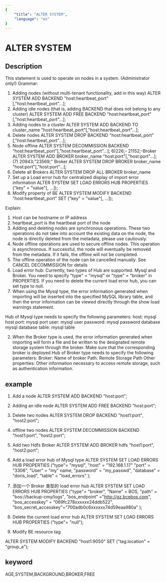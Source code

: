 ```yaml
---
{
    "title": "ALTER SYSTEM",
    "language": "en"
}
---
```


<!-- 
Licensed to the Apache Software Foundation (ASF) under one
or more contributor license agreements.  See the NOTICE file
distributed with this work for additional information
regarding copyright ownership.  The ASF licenses this file
to you under the Apache License, Version 2.0 (the
"License"); you may not use this file except in compliance
with the License.  You may obtain a copy of the License at

  http://www.apache.org/licenses/LICENSE-2.0

Unless required by applicable law or agreed to in writing,
software distributed under the License is distributed on an
"AS IS" BASIS, WITHOUT WARRANTIES OR CONDITIONS OF ANY
KIND, either express or implied.  See the License for the
specific language governing permissions and limitations
under the License.
-->

# ALTER SYSTEM
## Description

This statement is used to operate on nodes in a system. (Administrator only!)
Grammar:
1) Adding nodes (without multi-tenant functionality, add in this way)
ALTER SYSTEM ADD BACKEND "host:heartbeat_port"[,"host:heartbeat_port"...];
2) Adding idle nodes (that is, adding BACKEND that does not belong to any cluster)
ALTER SYSTEM ADD FREE BACKEND "host:heartbeat_port"[,"host:heartbeat_port"...];
3) Adding nodes to a cluster
ALTER SYSTEM ADD BACKEND TO cluster_name "host:heartbeat_port"[,"host:heartbeat_port"...];
4) Delete nodes
ALTER SYSTEM DROP BACKEND "host:heartbeat_port"[,"host:heartbeat_port"...];
5) Node offline
ALTER SYSTEM DECOMMISSION BACKEND "host:heartbeat_port"[,"host:heartbeat_port"...];
6)226;- 21152;-Broker
ALTER SYSTEM ADD BROKER broker_name "host:port"[,"host:port"...];
(7) 20943;"23569;" Broker
ALTER SYSTEM DROP BROKER broker_name "host:port"[,"host:port"...];
8) Delete all Brokers
ALTER SYSTEM DROP ALL BROKER broker_name
9) Set up a Load error hub for centralized display of import error information
ALTER SYSTEM SET LOAD ERRORS HUB PROPERTIES ("key" = "value"[, ...]);
10) Modify property of BE
ALTER SYSTEM MODIFY BACKEND "host:heartbeat_port" SET ("key" = "value"[, ...]);

Explain:
1) Host can be hostname or IP address
2) heartbeat_port is the heartbeat port of the node
3) Adding and deleting nodes are synchronous operations. These two operations do not take into account the existing data on the node, the node is directly deleted from the metadata, please use cautiously.
4) Node offline operations are used to secure offline nodes. This operation is asynchronous. If successful, the node will eventually be removed from the metadata. If it fails, the offline will not be completed.
5) The offline operation of the node can be cancelled manually. See CANCEL DECOMMISSION for details
6) Load error hub:
Currently, two types of Hub are supported: Mysql and Broker. You need to specify "type" = "mysql" or "type" = "broker" in PROPERTIES.
If you need to delete the current load error hub, you can set type to null.
1) When using the Mysql type, the error information generated when importing will be inserted into the specified MySQL library table, and then the error information can be viewed directly through the show load warnings statement.

Hub of Mysql type needs to specify the following parameters:
host: mysql host
port: mysql port
user: mysql user
password: mysql password
database mysql database
table: mysql table

2) When the Broker type is used, the error information generated when importing will form a file and be written to the designated remote storage system through the broker. Make sure that the corresponding broker is deployed
Hub of Broker type needs to specify the following parameters:
Broker: Name of broker
Path: Remote Storage Path
Other properties: Other information necessary to access remote storage, such as authentication information.

## example

1. Add a node
ALTER SYSTEM ADD BACKEND "host:port";

2. Adding an idle node
ALTER SYSTEM ADD FREE BACKEND "host:port";

3. Delete two nodes
ALTER SYSTEM DROP BACKEND "host1:port", "host2:port";

4. offline two nodes
ALTER SYSTEM DECOMMISSION BACKEND "host1:port", "host2:port";

5. Add two Hdfs Broker
ALTER SYSTEM ADD BROKER hdfs "host1:port", "host2:port";

6. Add a load error hub of Mysql type
ALTER SYSTEM SET LOAD ERRORS HUB PROPERTIES
("type"= "mysql",
"host" = "192.168.1.17"
"port" = "3306",
"User" = "my" name,
"password" = "my_passwd",
"database" = "doris_load",
"table" = "load_errors"
);

7. 添加一个 Broker 类型的 load error hub
ALTER SYSTEM SET LOAD ERRORS HUB PROPERTIES
("type"= "broker",
"Name" = BOS,
"path" = "bos://backup-cmy/logs",
"bos_endpoint" ="http://gz.bcebos.com",
"bos_accesskey" = "069fc278xxxxxx24ddb522",
"bos_secret_accesskey"="700adb0c6xxxxxx74d59eaa980a"
);

8. Delete the current load error hub
ALTER SYSTEM SET LOAD ERRORS HUB PROPERTIES
("type"= "null");

9. Modify BE resource tag

ALTER SYSTEM MODIFY BACKEND "host1:9050" SET ("tag.location" = "group_a");

## keyword
AGE,SYSTEM,BACKGROUND,BROKER,FREE
